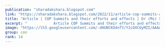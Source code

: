 ```yaml
---
publication: "sharadakshara.blogspot.com"
link: "https://sharadakshara.blogspot.com/2022/11/article-cop-summits-and-their-efforts.html"
title: "Article | COP Summits and their efforts and effects | Dr (Ms) Sharad Singh | Central Chronicle "
excerpt: "            Article COP Summits and their efforts and effects -    Dr (Ms) Sharad Singh Writer, Author & Social Activist Blogger - 'Climate ..."
image: "https://lh3.googleusercontent.com/-dHUNCKO4nTY/Y2cOXCOyMZI/AAAAAAAAu2s/JkkO46Y92Isagbnl8I0IIIw-MViv3CvlwCNcBGAsYHQ/w1200-h630-p-k-no-nu/1667698264851464-0.png"
group: con
rank: 14
---
```

